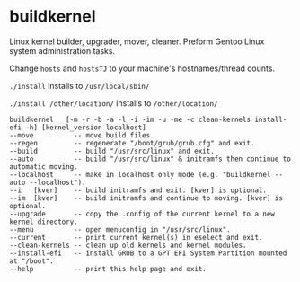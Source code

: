 # buildkernel
Linux kernel builder, upgrader, mover, cleaner. Preform Gentoo Linux system administration tasks.

Change ```hosts``` and ```hostsTJ``` to your machine's hostnames/thread counts.

```./install``` installs to ```/usr/local/sbin/```

```./install /other/location/``` installs to ```/other/location/```

```
buildkernel   [-m -r -b -a -l -i -im -u -me -c clean-kernels install-efi -h] [kernel_version localhost]
--move          -- move build files.
--regen         -- regenerate "/boot/grub/grub.cfg" and exit.
--build         -- build "/usr/src/linux" and exit.
--auto          -- build "/usr/src/linux" & initramfs then continue to automatic moving.
--localhost     -- make in localhost only mode (e.g. "buildkernel --auto --localhost").
--i   [kver]    -- build initramfs and exit. [kver] is optional.
--im  [kver]    -- build initramfs and continue to moving. [kver] is optional.
--upgrade       -- copy the .config of the current kernel to a new kernel directory.
--menu          -- open menuconfig in "/usr/src/linux".
--current       -- print current kernel(s) in eselect and exit.
--clean-kernels -- clean up old kernels and kernel modules.
--install-efi   -- install GRUB to a GPT EFI System Partition mounted at "/boot".
--help          -- print this help page and exit.
```

